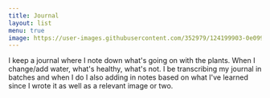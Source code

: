 ```yaml
---
title: Journal
layout: list
menu: true
image: https://user-images.githubusercontent.com/352979/124199903-0e099c00-daa2-11eb-9d2e-e1d4ab0d903b.jpg
---
```


I keep a journal where I note down what's going on with the plants. When I change/add water, what's healthy, what's not.
I be transcribing my journal in batches and when I do I also adding in notes based on what I've learned since I wrote it as well as a relevant image or two.
